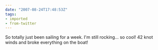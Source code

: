 ```yaml
---
date: "2007-08-24T17:48:53Z"
tags:
- imported
- from-twitter
---
```

So totally just been sailing for a week. I'm still rocking... so cool\! 42 knot winds and broke everything on the boat\!
